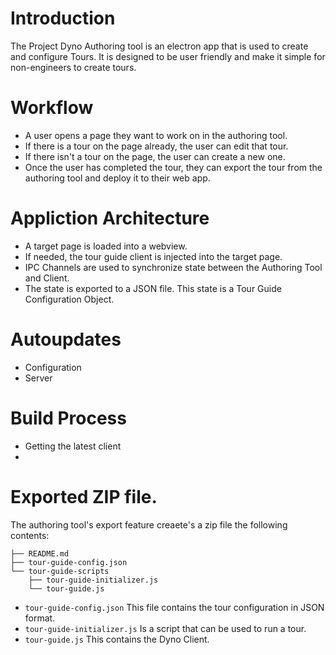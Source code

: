 # Introduction

The Project Dyno Authoring tool is an electron app that is used to create and configure Tours.  It is designed to be user friendly and make it simple for non-engineers to create tours.

# Workflow

- A user opens a page they want to work on in the authoring tool.
- If there is a tour on the page already, the user can edit that tour.
- If there isn't a tour on the page, the user can create a new one.
- Once the user has completed the tour, they can export the tour from the authoring tool and deploy it to their web app.

# Appliction Architecture

- A target page is loaded into a webview.
- If needed, the tour guide client is injected into the target page.
- IPC Channels are used to synchronize state between the Authoring Tool and Client.
- The state is exported to a JSON file.  This state is a Tour Guide Configuration Object.

# Autoupdates

- Configuration
- Server

# Build Process

- Getting the latest client
-

# Exported ZIP file.

The authoring tool's export feature creaete's a zip file the following contents:

```
├── README.md
├── tour-guide-config.json
└── tour-guide-scripts
    ├── tour-guide-initializer.js
    └── tour-guide.js
```

- `tour-guide-config.json` This file contains the tour configuration in JSON format.
- `tour-guide-initializer.js` Is a script that can be used to run a tour.
- `tour-guide.js` This contains the Dyno Client.
